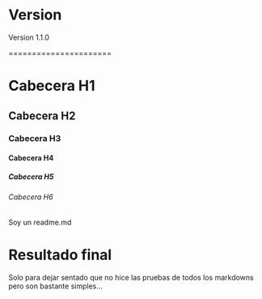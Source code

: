 # Version
Version 1.1.0

======================

# Cabecera H1
## Cabecera H2
### Cabecera H3
#### Cabecera H4
##### Cabecera H5
###### Cabecera H6

Soy un readme.md

# Resultado final

Solo para dejar sentado que no hice las pruebas de todos los markdowns pero son bastante simples...


